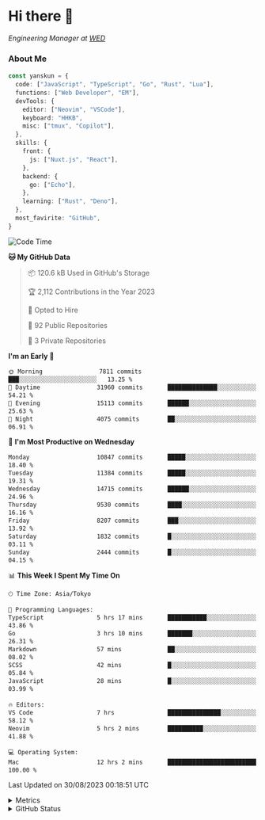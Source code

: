 # Hi there&nbsp;:wave:

<!-- ![Alt text](https://spotify-recently-played-readme.vercel.app/api?user=31kynbuubkiu3r4qh4hjuaglhfay) -->

_Engineering Manager at [WED](https://github.com/wedinc)_

### About Me

```ts
const yanskun = {
  code: ["JavaScript", "TypeScript", "Go", "Rust", "Lua"],
  functions: ["Web Developer", "EM"],
  devTools: {
    editor: ["Neovim", "VSCode"],
    keyboard: "HHKB",
    misc: ["tmux", "Copilot"],
  },
  skills: {
    front: {
      js: ["Nuxt.js", "React"],
    },
    backend: {
      go: ["Echo"],
    },
    learning: ["Rust", "Deno"],
  },
  most_favirite: "GitHub",
}
```

<!--START_SECTION:waka-->
![Code Time](http://img.shields.io/badge/Code%20Time-457%20hrs%2040%20mins-blue)

**🐱 My GitHub Data** 

> 📦 120.6 kB Used in GitHub's Storage 
 > 
> 🏆 2,112 Contributions in the Year 2023
 > 
> 💼 Opted to Hire
 > 
> 📜 92 Public Repositories 
 > 
> 🔑 3 Private Repositories 
 > 
**I'm an Early 🐤** 

```text
🌞 Morning                7811 commits        ███░░░░░░░░░░░░░░░░░░░░░░   13.25 % 
🌆 Daytime                31960 commits       ██████████████░░░░░░░░░░░   54.21 % 
🌃 Evening                15113 commits       ██████░░░░░░░░░░░░░░░░░░░   25.63 % 
🌙 Night                  4075 commits        ██░░░░░░░░░░░░░░░░░░░░░░░   06.91 % 
```
📅 **I'm Most Productive on Wednesday** 

```text
Monday                   10847 commits       █████░░░░░░░░░░░░░░░░░░░░   18.40 % 
Tuesday                  11384 commits       █████░░░░░░░░░░░░░░░░░░░░   19.31 % 
Wednesday                14715 commits       ██████░░░░░░░░░░░░░░░░░░░   24.96 % 
Thursday                 9530 commits        ████░░░░░░░░░░░░░░░░░░░░░   16.16 % 
Friday                   8207 commits        ███░░░░░░░░░░░░░░░░░░░░░░   13.92 % 
Saturday                 1832 commits        █░░░░░░░░░░░░░░░░░░░░░░░░   03.11 % 
Sunday                   2444 commits        █░░░░░░░░░░░░░░░░░░░░░░░░   04.15 % 
```


📊 **This Week I Spent My Time On** 

```text
🕑︎ Time Zone: Asia/Tokyo

💬 Programming Languages: 
TypeScript               5 hrs 17 mins       ███████████░░░░░░░░░░░░░░   43.86 % 
Go                       3 hrs 10 mins       ███████░░░░░░░░░░░░░░░░░░   26.31 % 
Markdown                 57 mins             ██░░░░░░░░░░░░░░░░░░░░░░░   08.02 % 
SCSS                     42 mins             █░░░░░░░░░░░░░░░░░░░░░░░░   05.84 % 
JavaScript               28 mins             █░░░░░░░░░░░░░░░░░░░░░░░░   03.99 % 

🔥 Editors: 
VS Code                  7 hrs               ███████████████░░░░░░░░░░   58.12 % 
Neovim                   5 hrs 2 mins        ██████████░░░░░░░░░░░░░░░   41.88 % 

💻 Operating System: 
Mac                      12 hrs 2 mins       █████████████████████████   100.00 % 
```


 Last Updated on 30/08/2023 00:18:51 UTC
<!--END_SECTION:waka-->

<details>
  <summary>Metrics</summary>
  <img src="https://github.com/yanskun/yanskun/blob/main/github-metrics.svg" alt="Metrics">
</details>

<details>
  <summary>GitHub Status</summary>
  <picture>
    <source media="(prefers-color-scheme: dark)" srcset="https://raw.githubusercontent.com/yanskun/yanskun/master/profile-summary-card-output/nord_dark/0-profile-details.svg">
   <img src="https://raw.githubusercontent.com/yanskun/yanskun/master/profile-summary-card-output/default/0-profile-details.svg">
  </picture>
  <br>
  <picture>
    <source media="(prefers-color-scheme: dark)" srcset="https://raw.githubusercontent.com/yanskun/yanskun/master/profile-summary-card-output/nord_dark/1-repos-per-language.svg">
   <img src="https://raw.githubusercontent.com/yanskun/yanskun/master/profile-summary-card-output/default/1-repos-per-language.svg">
  </picture>
  <picture>
    <source media="(prefers-color-scheme: dark)" srcset="https://raw.githubusercontent.com/yanskun/yanskun/master/profile-summary-card-output/nord_dark/2-most-commit-language.svg">
   <img src="https://raw.githubusercontent.com/yanskun/yanskun/master/profile-summary-card-output/default/2-most-commit-language.svg">
  </picture>
  <br>
  <picture>
    <source media="(prefers-color-scheme: dark)" srcset="https://raw.githubusercontent.com/yanskun/yanskun/master/profile-summary-card-output/nord_dark/3-stats.svg">
   <img src="https://raw.githubusercontent.com/yanskun/yanskun/master/profile-summary-card-output/default/3-stats.svg">
  </picture>
  <picture>
    <source media="(prefers-color-scheme: dark)" srcset="https://raw.githubusercontent.com/yanskun/yanskun/master/profile-summary-card-output/nord_dark/4-productive-time.svg">
   <img src="https://raw.githubusercontent.com/yanskun/yanskun/master/profile-summary-card-output/default/4-productive-time.svg">
  </picture>
</details>
